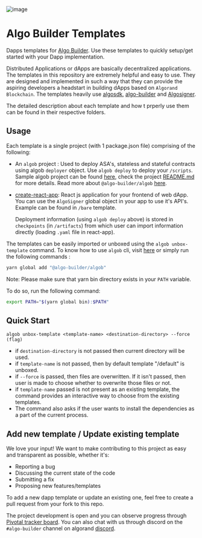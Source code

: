![image](https://gitcdn.link/repo/scale-it/algo-builder/master/media/logo.svg) 
# Algo Builder Templates

Dapps templates for [Algo Builder](https://github.com/scale-it/algo-builder). Use these templates to quickly setup/get started with your Dapp implementation.

Distributed Applications or dApps are basically decentralized applications. The templates in this repository are extremely helpful and easy to use. They are designed and implemented in such a way that they can provide the aspiring developers a headstart in building dApps based on `Algorand Blockchain`. The templates heavily use [algosdk](https://github.com/algorand/js-algorand-sdk), [algo-builder](https://github.com/scale-it/algo-builder) and [Algosigner](https://github.com/PureStake/algosigner).

The detailed description about each template and how t prperly use them can be found in their respective folders.

## Usage
Each template is a single project (with 1 package.json file) comprising of the following:
 - An `algob` project : Used to deploy ASA's, stateless and stateful contracts using algob `deployer` object. Use `algob deploy` to deploy your `/scripts`. Sample algob project can  be found [here](https://github.com/scale-it/algo-builder/tree/master/packages/algob/sample-project), check the project [README.md](https://github.com/scale-it/algo-builder/blob/master/packages/algob/sample-project/README.md) for more details.
   Read more about `@algo-builder/algob` [here](https://github.com/scale-it/algo-builder/tree/master/packages/algob).
 - [create-react-app](https://github.com/facebook/create-react-app): React js application for your frontend of web dApp. You can use the `AlgoSigner` global object in your app to use it's API's. Example can be found in `/bare` template.

   Deployment information (using `algob deploy` above) is stored in  `checkpoints` (in `/artifacts`) from which user can import information directly (loading `.yaml` file in react-app).

The templates can be easily imported or unboxed using the `algob unbox-template` command. To know how to use `algob` cli, visit [here](https://github.com/scale-it/algo-builder#installation) or simply run the following commands :

```bash
yarn global add "@algo-builder/algob"
```

Note: Please make sure that yarn bin directory exists in your `PATH` variable.

To do so, run the following command:

```bash
export PATH="$(yarn global bin):$PATH"
```


## Quick Start

`algob unbox-template <template-name> <destination-directory> --force (flag)`
 - if `destination-directory` is not passed then current directory will be used.
 - if `template-name` is not passed, then by default template "/default" is unboxed.
 - if `--force` is passed, then files are overwritten. If it isn't passed, then user is made to choose whether to overwrite those files or not.
 - if `template-name` passed is not present as an existing template, the command provides an interactive way to choose from the existing templates.
 - The command also asks if the user wants to install the dependencies as a part of the current process.


## Add new template / Update existing template

We love your input! We want to make contributing to this project as easy and transparent as possible, whether it's:

- Reporting a bug
- Discussing the current state of the code
- Submitting a fix
- Proposing new features/templates

To add a new dapp template or update an existing one, feel free to create a pull request from your fork to this repo.

The project development is open and you can observe progress through [Pivotal tracker board](https://www.pivotaltracker.com/n/projects/2452320).
You can also chat with us through discord on the `#algo-builder` channel on algorand [discord](https://discord.com/invite/hbcUSuw).
